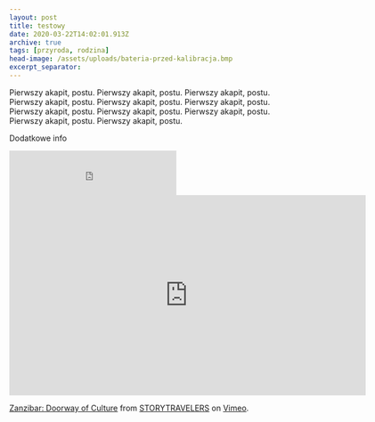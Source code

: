 ```yaml
---
layout: post
title: testowy
date: 2020-03-22T14:02:01.913Z
archive: true
tags: [przyroda, rodzina]
head-image: /assets/uploads/bateria-przed-kalibracja.bmp
excerpt_separator:
---
```

Pierwszy akapit, postu. Pierwszy akapit, postu. Pierwszy akapit, postu. Pierwszy akapit, postu. Pierwszy akapit, postu. Pierwszy akapit, postu. Pierwszy akapit, postu. Pierwszy akapit, postu. Pierwszy akapit, postu. Pierwszy akapit, postu. Pierwszy akapit, postu. 

Dodatkowe info


<iframe src="https://open.spotify.com/embed/album/5SThco6fAFuylJZoQ5LNDt" width="300" height="80" frameborder="0" allowtransparency="true" allow="encrypted-media"></iframe>



<iframe src="https://player.vimeo.com/video/219551066?color=687434&title=0&byline=0&portrait=0" width="640" height="360" frameborder="0" allow="autoplay; fullscreen" allowfullscreen></iframe>
<p><a href="https://vimeo.com/219551066">Zanzibar: Doorway of Culture</a> from <a href="https://vimeo.com/storytravelers">STORYTRAVELERS</a> on <a href="https://vimeo.com">Vimeo</a>.</p>
